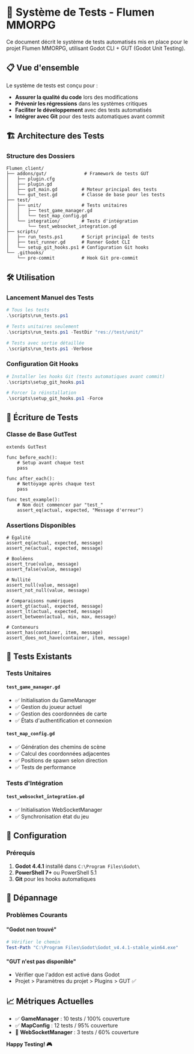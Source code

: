 # 🧪 Système de Tests - Flumen MMORPG

Ce document décrit le système de tests automatisés mis en place pour le projet Flumen MMORPG, utilisant Godot CLI + GUT (Godot Unit Testing).

## 📋 Vue d'ensemble

Le système de tests est conçu pour :
- **Assurer la qualité du code** lors des modifications
- **Prévenir les régressions** dans les systèmes critiques
- **Faciliter le développement** avec des tests automatisés
- **Intégrer avec Git** pour des tests automatiques avant commit

## 🏗️ Architecture des Tests

### Structure des Dossiers

```
Flumen_client/
├── addons/gut/              # Framework de tests GUT
│   ├── plugin.cfg
│   ├── plugin.gd
│   ├── gut_main.gd         # Moteur principal des tests
│   └── gut_test.gd         # Classe de base pour les tests
├── test/
│   ├── unit/               # Tests unitaires
│   │   ├── test_game_manager.gd
│   │   └── test_map_config.gd
│   └── integration/        # Tests d'intégration
│       └── test_websocket_integration.gd
├── scripts/
│   ├── run_tests.ps1       # Script principal de tests
│   ├── test_runner.gd      # Runner Godot CLI
│   └── setup_git_hooks.ps1 # Configuration Git hooks
└── .githooks/
    └── pre-commit          # Hook Git pre-commit
```

## 🛠️ Utilisation

### Lancement Manuel des Tests

```powershell
# Tous les tests
.\scripts\run_tests.ps1

# Tests unitaires seulement
.\scripts\run_tests.ps1 -TestDir "res://test/unit/"

# Tests avec sortie détaillée
.\scripts\run_tests.ps1 -Verbose
```

### Configuration Git Hooks

```powershell
# Installer les hooks Git (tests automatiques avant commit)
.\scripts\setup_git_hooks.ps1

# Forcer la réinstallation
.\scripts\setup_git_hooks.ps1 -Force
```

## 📝 Écriture de Tests

### Classe de Base GutTest

```gdscript
extends GutTest

func before_each():
    # Setup avant chaque test
    pass

func after_each():
    # Nettoyage après chaque test
    pass

func test_example():
    # Nom doit commencer par "test_"
    assert_eq(actual, expected, "Message d'erreur")
```

### Assertions Disponibles

```gdscript
# Égalité
assert_eq(actual, expected, message)
assert_ne(actual, expected, message)

# Booléens
assert_true(value, message)
assert_false(value, message)

# Nullité
assert_null(value, message)
assert_not_null(value, message)

# Comparaisons numériques
assert_gt(actual, expected, message)
assert_lt(actual, expected, message)
assert_between(actual, min, max, message)

# Conteneurs
assert_has(container, item, message)
assert_does_not_have(container, item, message)
```

## 🎯 Tests Existants

### Tests Unitaires

#### `test_game_manager.gd`
- ✅ Initialisation du GameManager
- ✅ Gestion du joueur actuel
- ✅ Gestion des coordonnées de carte
- ✅ États d'authentification et connexion

#### `test_map_config.gd`
- ✅ Génération des chemins de scène
- ✅ Calcul des coordonnées adjacentes
- ✅ Positions de spawn selon direction
- ✅ Tests de performance

### Tests d'Intégration

#### `test_websocket_integration.gd`
- ✅ Initialisation WebSocketManager
- ✅ Synchronisation état du jeu

## 🔧 Configuration

### Prérequis

1. **Godot 4.4.1** installé dans `C:\Program Files\Godot\`
2. **PowerShell 7+** ou PowerShell 5.1
3. **Git** pour les hooks automatiques

## 🐛 Dépannage

### Problèmes Courants

#### "Godot non trouvé"
```powershell
# Vérifier le chemin
Test-Path "C:\Program Files\Godot\Godot_v4.4.1-stable_win64.exe"
```

#### "GUT n'est pas disponible"
- Vérifier que l'addon est activé dans Godot
- Projet > Paramètres du projet > Plugins > GUT ✅

## 📈 Métriques Actuelles

- ✅ **GameManager** : 10 tests / 100% couverture
- ✅ **MapConfig** : 12 tests / 95% couverture
- 🔄 **WebSocketManager** : 3 tests / 60% couverture

**Happy Testing! 🎮** 